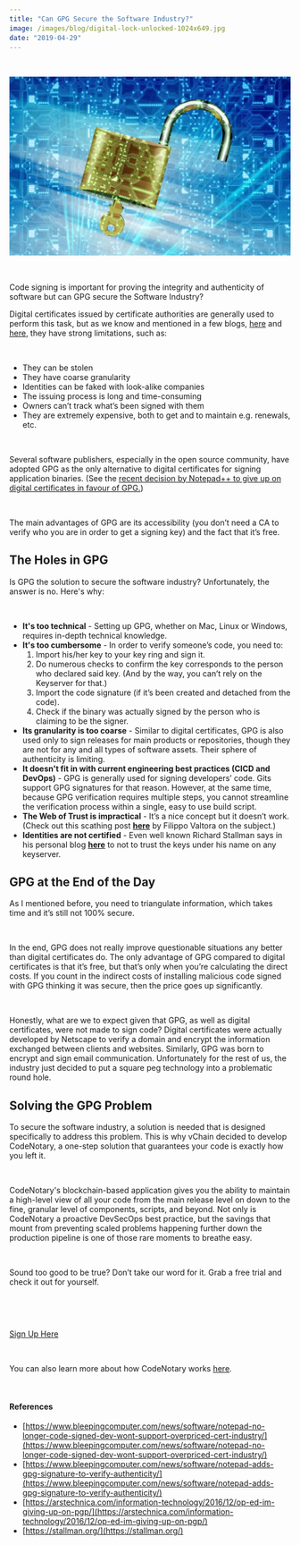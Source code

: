 ```yaml
---
title: "Can GPG Secure the Software Industry?"
image: /images/blog/digital-lock-unlocked-1024x649.jpg
date: "2019-04-29"
---
```


 

![digital lock unlocked](/images/blog/digital-lock-unlocked-1024x649.jpg)

 

Code signing is important for proving the integrity and authenticity of software but can GPG secure the Software Industry?

Digital certificates issued by certificate authorities are generally used to perform this task, but as we know and mentioned in a few blogs, [here](https://www.codenotary.io/the-distributed-ledger-technology-at-the-center-of-the-code-signing-disruption/) and [here](https://www.codenotary.io/with-codenotary-you-never-have-to-pay-for-code-signing-certificates-again/), they have strong limitations, such as:

 

- They can be stolen
- They have coarse granularity
- Identities can be faked with look-alike companies
- The issuing process is long and time-consuming
- Owners can’t track what’s been signed with them
- They are extremely expensive, both to get and to maintain e.g. renewals, etc.

 

Several software publishers, especially in the open source community, have adopted GPG as the only alternative to digital certificates for signing application binaries. (See the [recent decision by Notepad++ to give up on digital certificates in favour of GPG.](https://www.bleepingcomputer.com/news/software/notepad-adds-gpg-signature-to-verify-authenticity/))

 

The main advantages of GPG are its accessibility (you don’t need a CA to verify who you are in order to get a signing key) and the fact that it’s free.

## **The Holes in GPG**

Is GPG the solution to secure the software industry? Unfortunately, the answer is no. Here's why:

 

- **It's too technical** - Setting up GPG, whether on Mac, Linux or Windows, requires in-depth technical knowledge.
- **It's too cumbersome** - In order to verify someone’s code, you need to:
    1. Import his/her key to your key ring and sign it.
    2. Do numerous checks to confirm the key corresponds to the person who declared said key. (And by the way, you can’t rely on the Keyserver for that.)
    3. Import the code signature (if it’s been created and detached from the code).
    4. Check if the binary was actually signed by the person who is claiming to be the signer.
- **Its granularity is too coarse** - Similar to digital certificates, GPG is also used only to sign releases for main products or repositories, though they are not for any and all types of software assets. Their sphere of authenticity is limiting.
- **It doesn't fit in with current engineering best practices (CICD and DevOps)** - GPG is generally used for signing developers’ code. Gits support GPG signatures for that reason. However, at the same time, because GPG verification requires multiple steps, you cannot streamline the verification process within a single, easy to use build script.
- **The Web of Trust is impractical** \- It’s a nice concept but it doesn’t work. (Check out this scathing post [**here**](https://arstechnica.com/information-technology/2016/12/op-ed-im-giving-up-on-pgp/) by Filippo Valtora on the subject.)
- **Identities are not certified** \- Even well known Richard Stallman says in his personal blog **[here](https://stallman.org/)** to not to trust the keys under his name on any keyserver.

## **GPG at the End of the Day**

As I mentioned before, you need to triangulate information, which takes time and it’s still not 100% secure.

 

In the end, GPG does not really improve questionable situations any better than digital certificates do. The only advantage of GPG compared to digital certificates is that it’s free, but that’s only when you’re calculating the direct costs. If you count in the indirect costs of installing malicious code signed with GPG thinking it was secure, then the price goes up significantly.

 

Honestly, what are we to expect given that GPG, as well as digital certificates, were not made to sign code? Digital certificates were actually developed by Netscape to verify a domain and encrypt the information exchanged between clients and websites. Similarly, GPG was born to encrypt and sign email communication. Unfortunately for the rest of us, the industry just decided to put a square peg technology into a problematic round hole.

## **Solving the GPG Problem**

To secure the software industry, a solution is needed that is designed specifically to address this problem. This is why vChain decided to develop CodeNotary, a one-step solution that guarantees your code is exactly how you left it.

 

CodeNotary's blockchain-based application gives you the ability to maintain a high-level view of all your code from the main release level on down to the fine, granular level of components, scripts, and beyond. Not only is CodeNotary a proactive DevSecOps best practice, but the savings that mount from preventing scaled problems happening further down the production pipeline is one of those rare moments to breathe easy.

 

Sound too good to be true? Don’t take our word for it. Grab a free trial and check it out for yourself. 

 

 

[Sign Up Here](https://dashboard.codenotary.io/auth/signup)

 

You can also learn more about how CodeNotary works [here](https://www.codenotary.io/how-it-works/).

 

#### **References**

- [https://www.bleepingcomputer.com/news/software/notepad-no-longer-code-signed-dev-wont-support-overpriced-cert-industry/](https://www.bleepingcomputer.com/news/software/notepad-no-longer-code-signed-dev-wont-support-overpriced-cert-industry/)
- [https://www.bleepingcomputer.com/news/software/notepad-adds-gpg-signature-to-verify-authenticity/](https://www.bleepingcomputer.com/news/software/notepad-adds-gpg-signature-to-verify-authenticity/)
- [https://arstechnica.com/information-technology/2016/12/op-ed-im-giving-up-on-pgp/](https://arstechnica.com/information-technology/2016/12/op-ed-im-giving-up-on-pgp/)
- [https://stallman.org/](https://stallman.org/)
